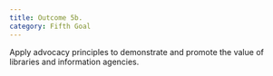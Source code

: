 ```yaml
---
title: Outcome 5b.
category: Fifth Goal
---
```

Apply advocacy principles to demonstrate and promote the value of libraries and information agencies.

